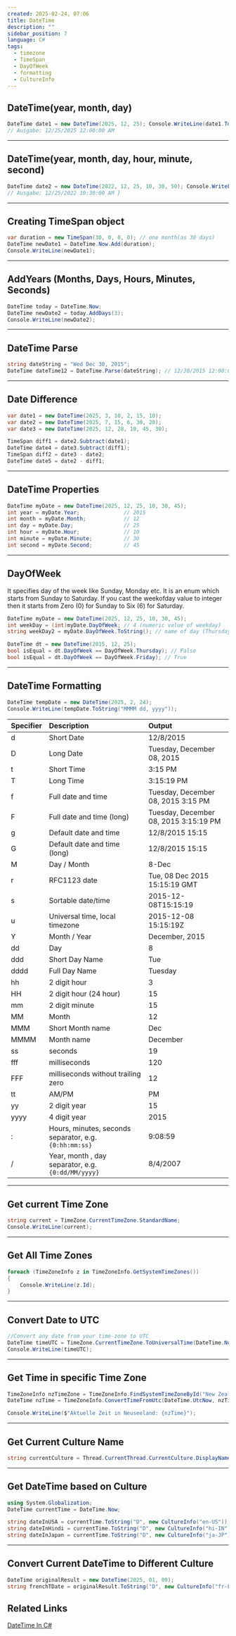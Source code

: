 ```yaml
---
created: 2025-02-24, 07:06
title: DateTime
description: ""
sidebar_position: 7
language: C#
tags:
  - timezone
  - TimeSpan
  - DayOfWeek
  - formatting
  - CultureInfo
---
```

## DateTime(year, month, day)

```csharp
DateTime date1 = new DateTime(2025, 12, 25); Console.WriteLine(date1.ToString()); 
// Ausgabe: 12/25/2025 12:00:00 AM 
```

---
## DateTime(year, month, day, hour, minute, second)

```csharp
DateTime date2 = new DateTime(2022, 12, 25, 10, 30, 50); Console.WriteLine(date1.ToString());
// Ausgabe: 12/25/2022 10:30:00 AM }
```

---
## Creating TimeSpan object

```csharp
var duration = new TimeSpan(30, 0, 0, 0); // one month(as 30 days)  
DateTime newDate1 = DateTime.Now.Add(duration);  
Console.WriteLine(newDate1);
```

---
## AddYears (Months, Days, Hours, Minutes, Seconds)

```csharp
DateTime today = DateTime.Now;
DateTime newDate2 = today.AddDays(3);
Console.WriteLine(newDate2);
```

---
## DateTime Parse

```csharp
string dateString = "Wed Dec 30, 2015";  
DateTime dateTime12 = DateTime.Parse(dateString); // 12/30/2015 12:00:00 AM  
```

---
## Date Difference

```csharp 
var date1 = new DateTime(2025, 3, 10, 2, 15, 10);  
var date2 = new DateTime(2025, 7, 15, 6, 30, 20);  
var date3 = new DateTime(2025, 12, 28, 10, 45, 30);

TimeSpan diff1 = date2.Subtract(date1);
DateTime date4 = date3.Subtract(diff1);  
TimeSpan diff2 = date3 - date2;
DateTime date5 = date2 - diff1;
```

---
## DateTime Properties

```csharp
DateTime myDate = new DateTime(2025, 12, 25, 10, 30, 45);  
int year = myDate.Year;              // 2015  
int month = myDate.Month;            // 12  
int day = myDate.Day;                // 25  
int hour = myDate.Hour;              // 10  
int minute = myDate.Minute;          // 30  
int second = myDate.Second;          // 45  
```

---
## DayOfWeek
It specifies day of the week like Sunday, Monday etc. It is an enum which starts from Sunday to Saturday. If you cast the weekofday value to integer then it starts from Zero (0) for Sunday to Six (6) for Saturday.

```csharp
DateTime myDate = new DateTime(2025, 12, 25, 10, 30, 45);
int weekDay = (int)myDate.DayOfWeek; // 4 (numeric value of weekday)
string weekDay2 = myDate.DayOfWeek.ToString(); // name of day (Thursday)

DateTime dt = new DateTime(2015, 12, 25);
bool isEqual = dt.DayOfWeek == DayOfWeek.Thursday); // False
bool isEqual = dt.DayOfWeek == DayOfWeek.Friday); // True
```

---
## DateTime Formatting

```csharp
DateTime tempDate = new DateTime(2025, 2, 24);
Console.WriteLine(tempDate.ToString("MMMM dd, yyyy"));
```

| Specifier | Description                                            | Output                                |
| :-------- | :----------------------------------------------------- | :------------------------------------ |
| d         | Short Date                                             | 12/8/2015                             |
| D         | Long Date                                              | Tuesday, December 08, 2015            |
| t         | Short Time                                             | 3:15 PM                               |
| T         | Long Time                                              | 3:15:19 PM                            |
| f         | Full date and time                                     | Tuesday, December 08, 2015 3:15 PM    |
| F         | Full date and time (long)                              | Tuesday, December 08, 2015 3:15:19 PM |
| g         | Default date and time                                  | 12/8/2015 15:15                       |
| G         | Default date and time (long)                           | 12/8/2015 15:15                       |
| M         | Day / Month                                            | 8-Dec                                 |
| r         | RFC1123 date                                           | Tue, 08 Dec 2015 15:15:19 GMT         |
| s         | Sortable date/time                                     | 2015-12-08T15:15:19                   |
| u         | Universal time, local timezone                         | 2015-12-08 15:15:19Z                  |
| Y         | Month / Year                                           | December, 2015                        |
| dd        | Day                                                    | 8                                     |
| ddd       | Short Day Name                                         | Tue                                   |
| dddd      | Full Day Name                                          | Tuesday                               |
| hh        | 2 digit hour                                           | 3                                     |
| HH        | 2 digit hour (24 hour)                                 | 15                                    |
| mm        | 2 digit minute                                         | 15                                    |
| MM        | Month                                                  | 12                                    |
| MMM       | Short Month name                                       | Dec                                   |
| MMMM      | Month name                                             | December                              |
| ss        | seconds                                                | 19                                    |
| fff       | milliseconds                                           | 120                                   |
| FFF       | milliseconds without trailing zero                     | 12                                    |
| tt        | AM/PM                                                  | PM                                    |
| yy        | 2 digit year                                           | 15                                    |
| yyyy      | 4 digit year                                           | 2015                                  |
| :         | Hours, minutes, seconds separator, e.g. `{0:hh:mm:ss}` | 9:08:59                               |
| /         | Year, month , day separator, e.g. `{0:dd/MM/yyyy}`     | 8/4/2007                              |

---
## Get current Time Zone

```csharp
string current = TimeZone.CurrentTimeZone.StandardName;  
Console.WriteLine(current);  
```

---
## Get All Time Zones

```csharp
foreach (TimeZoneInfo z in TimeZoneInfo.GetSystemTimeZones())  
{  
    Console.WriteLine(z.Id);  
}
```

---
## Convert Date to UTC

```csharp
//Convert any date from your time-zone to UTC
DateTime timeUTC = TimeZone.CurrentTimeZone.ToUniversalTime(DateTime.Now);  
Console.WriteLine(timeUTC);
```

---
## Get Time in specific Time Zone

```csharp
TimeZoneInfo nzTimeZone = TimeZoneInfo.FindSystemTimeZoneById("New Zealand Standard Time");  
DateTime nzTime = TimeZoneInfo.ConvertTimeFromUtc(DateTime.UtcNow, nzTimeZone);

Console.WriteLine($"Aktuelle Zeit in Neuseeland: {nzTime}");
```

---
## Get Current Culture Name

```csharp
string currentCulture = Thread.CurrentThread.CurrentCulture.DisplayName;
```

---
## Get DateTime based on Culture

```csharp
using System.Globalization;
DateTime currentTime = DateTime.Now;

string dateInUSA = currentTime.ToString("D", new CultureInfo("en-US")); 
string dateInHindi = currentTime.ToString("D", new CultureInfo("hi-IN"));
string dateInJapan = currentTime.ToString("D", new CultureInfo("ja-JP"));
```

---
## Convert Current DateTime to Different Culture

```csharp
DateTime originalResult = new DateTime(2025, 01, 09);
string frenchTDate = originalResult.ToString("D", new CultureInfo("fr-FR"));
```

## Related Links
[DateTime In C#](https://www.csharp.com/article/datetime-in-c-sharp/)